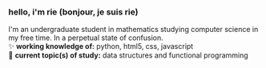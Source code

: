 ### hello, i'm rie (bonjour, je suis rie)

<!--
**dumpling-head/dumpling-head** is a ✨ _special_ ✨ repository because its `README.md` (this file) appears on your GitHub profile.
-->
<p>I'm an undergraduate student in mathematics studying computer science in my free time. In a perpetual state of confusion.</br>
✨ <b>working knowledge of:</b> python, html5, css, javascript</br>
🌱 <b>current topic(s) of study:</b> data structures and functional programming</p>
